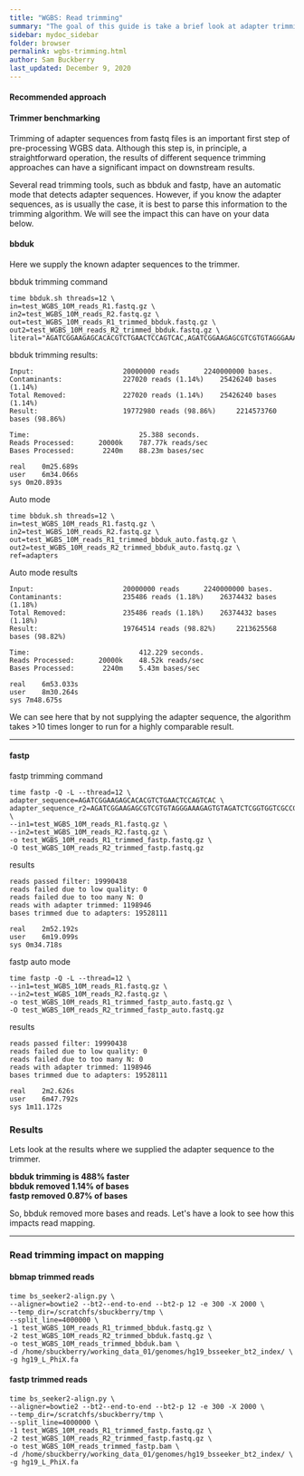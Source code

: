 ```yaml
---
title: "WGBS: Read trimming"
summary: "The goal of this guide is take a brief look at adapter trimming of WGBS fastq files, the differences between different trimming approaches and the downstream impact on mapping."
sidebar: mydoc_sidebar
folder: browser
permalink: wgbs-trimming.html
author: Sam Buckberry
last_updated: December 9, 2020
---
```


#### Recommended approach



#### Trimmer benchmarking

Trimming of adapter sequences from fastq files is an important first step of pre-processing WGBS data. Although this step is, in principle, a straightforward  operation, the results of different sequence trimming approaches can have a significant impact on downstream results.

Several read trimming tools, such as bbduk and fastp, have an automatic mode that detects adapter sequences. However, if you know the adapter sequences, as is usually the case, it is best to parse this information to the trimming algorithm.
We will see the impact this can have on your data below.

#### bbduk

Here we supply the known adapter sequences to the trimmer.

bbduk trimming command
```
time bbduk.sh threads=12 \
in=test_WGBS_10M_reads_R1.fastq.gz \
in2=test_WGBS_10M_reads_R2.fastq.gz \
out=test_WGBS_10M_reads_R1_trimmed_bbduk.fastq.gz \
out2=test_WGBS_10M_reads_R2_trimmed_bbduk.fastq.gz \
literal="AGATCGGAAGAGCACACGTCTGAACTCCAGTCAC,AGATCGGAAGAGCGTCGTGTAGGGAAAGAGTGTAGATCTCGGTGGTCGCCGTATCATT"
```

bbduk trimming results:
```
Input:                  	20000000 reads 		2240000000 bases.
Contaminants:           	227020 reads (1.14%) 	25426240 bases (1.14%)
Total Removed:          	227020 reads (1.14%) 	25426240 bases (1.14%)
Result:                 	19772980 reads (98.86%) 	2214573760 bases (98.86%)

Time:                         	25.388 seconds.
Reads Processed:      20000k 	787.77k reads/sec
Bases Processed:       2240m 	88.23m bases/sec

real	0m25.689s
user	6m34.066s
sys	0m20.893s
```

Auto mode
```
time bbduk.sh threads=12 \
in=test_WGBS_10M_reads_R1.fastq.gz \
in2=test_WGBS_10M_reads_R2.fastq.gz \
out=test_WGBS_10M_reads_R1_trimmed_bbduk_auto.fastq.gz \
out2=test_WGBS_10M_reads_R2_trimmed_bbduk_auto.fastq.gz \
ref=adapters
```

Auto mode results
```
Input:                  	20000000 reads 		2240000000 bases.
Contaminants:           	235486 reads (1.18%) 	26374432 bases (1.18%)
Total Removed:          	235486 reads (1.18%) 	26374432 bases (1.18%)
Result:                 	19764514 reads (98.82%) 	2213625568 bases (98.82%)

Time:                         	412.229 seconds.
Reads Processed:      20000k 	48.52k reads/sec
Bases Processed:       2240m 	5.43m bases/sec

real	6m53.033s
user	8m30.264s
sys	7m48.675s

```
We can see here that by not supplying the adapter sequence, the algorithm takes >10 times longer to run for a highly comparable result.

---
#### fastp


fastp trimming command
```
time fastp -Q -L --thread=12 \
adapter_sequence=AGATCGGAAGAGCACACGTCTGAACTCCAGTCAC \
adapter_sequence_r2=AGATCGGAAGAGCGTCGTGTAGGGAAAGAGTGTAGATCTCGGTGGTCGCCGTATCATT \
--in1=test_WGBS_10M_reads_R1.fastq.gz \
--in2=test_WGBS_10M_reads_R2.fastq.gz \
-o test_WGBS_10M_reads_R1_trimmed_fastp.fastq.gz \
-O test_WGBS_10M_reads_R2_trimmed_fastp.fastq.gz
```

results
```
reads passed filter: 19990438
reads failed due to low quality: 0
reads failed due to too many N: 0
reads with adapter trimmed: 1198946
bases trimmed due to adapters: 19528111

real	2m52.192s
user	6m19.099s
sys	0m34.718s
```

fastp auto mode
```
time fastp -Q -L --thread=12 \
--in1=test_WGBS_10M_reads_R1.fastq.gz \
--in2=test_WGBS_10M_reads_R2.fastq.gz \
-o test_WGBS_10M_reads_R1_trimmed_fastp_auto.fastq.gz \
-O test_WGBS_10M_reads_R2_trimmed_fastp_auto.fastq.gz
```

results
```
reads passed filter: 19990438
reads failed due to low quality: 0
reads failed due to too many N: 0
reads with adapter trimmed: 1198946
bases trimmed due to adapters: 19528111

real	2m2.626s
user	6m47.792s
sys	1m11.172s
```


### Results

Lets look at the results where we supplied the adapter sequence to the trimmer.

**bbduk trimming is 488% faster**  
**bbduk removed 1.14% of bases**  
**fastp removed 0.87% of bases**  

So, bbduk removed more bases and reads. Let's have a look to see how this impacts read mapping.

---

### Read trimming impact on mapping


#### bbmap trimmed reads
```
time bs_seeker2-align.py \
--aligner=bowtie2 --bt2--end-to-end --bt2-p 12 -e 300 -X 2000 \
--temp_dir=/scratchfs/sbuckberry/tmp \
--split_line=4000000 \
-1 test_WGBS_10M_reads_R1_trimmed_bbduk.fastq.gz \
-2 test_WGBS_10M_reads_R2_trimmed_bbduk.fastq.gz \
-o test_WGBS_10M_reads_trimmed_bbduk.bam \
-d /home/sbuckberry/working_data_01/genomes/hg19_bsseeker_bt2_index/ \
-g hg19_L_PhiX.fa
```

#### fastp trimmed reads
```
time bs_seeker2-align.py \
--aligner=bowtie2 --bt2--end-to-end --bt2-p 12 -e 300 -X 2000 \
--temp_dir=/scratchfs/sbuckberry/tmp \
--split_line=4000000 \
-1 test_WGBS_10M_reads_R1_trimmed_fastp.fastq.gz \
-2 test_WGBS_10M_reads_R2_trimmed_fastp.fastq.gz \
-o test_WGBS_10M_reads_trimmed_fastp.bam \
-d /home/sbuckberry/working_data_01/genomes/hg19_bsseeker_bt2_index/ \
-g hg19_L_PhiX.fa
```
